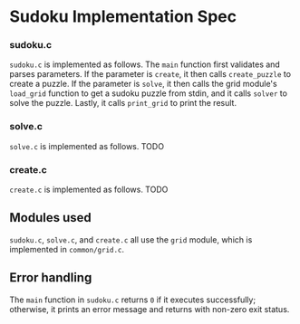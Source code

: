 # Sudoku Implementation Spec

### sudoku.c
`sudoku.c` is implemented as follows.
The `main` function first validates and parses parameters. If the parameter is `create`, it then calls `create_puzzle` to create a puzzle. If the parameter is `solve`, it then calls the grid module's `load_grid` function to get a sudoku puzzle from stdin, and it calls `solver` to solve the puzzle. Lastly, it calls `print_grid` to print the result.

### solve.c
`solve.c` is implemented as follows.
TODO

### create.c
`create.c` is implemented as follows.
TODO


## Modules used
`sudoku.c`, `solve.c`, and `create.c` all use the `grid` module, which is implemented in `common/grid.c`.

## Error handling
The `main` function in `sudoku.c` returns `0` if it executes successfully; otherwise, it prints an error message and returns with non-zero exit status.